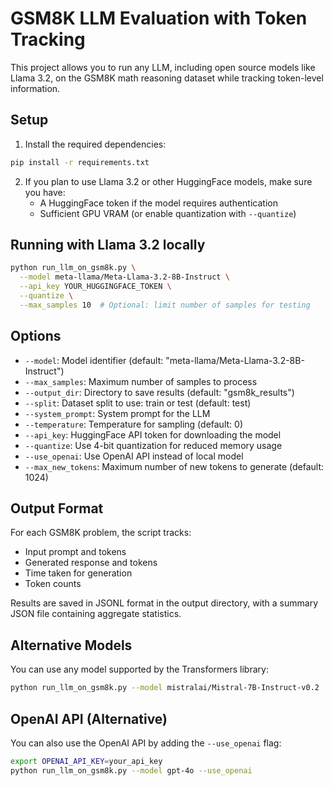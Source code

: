 # GSM8K LLM Evaluation with Token Tracking

This project allows you to run any LLM, including open source models like Llama 3.2, on the GSM8K math reasoning dataset while tracking token-level information.

## Setup

1. Install the required dependencies:

```bash
pip install -r requirements.txt
```

2. If you plan to use Llama 3.2 or other HuggingFace models, make sure you have:
   - A HuggingFace token if the model requires authentication
   - Sufficient GPU VRAM (or enable quantization with `--quantize`)

## Running with Llama 3.2 locally

```bash
python run_llm_on_gsm8k.py \
  --model meta-llama/Meta-Llama-3.2-8B-Instruct \
  --api_key YOUR_HUGGINGFACE_TOKEN \
  --quantize \
  --max_samples 10  # Optional: limit number of samples for testing
```

## Options

- `--model`: Model identifier (default: "meta-llama/Meta-Llama-3.2-8B-Instruct")
- `--max_samples`: Maximum number of samples to process
- `--output_dir`: Directory to save results (default: "gsm8k_results")
- `--split`: Dataset split to use: train or test (default: test)
- `--system_prompt`: System prompt for the LLM
- `--temperature`: Temperature for sampling (default: 0)
- `--api_key`: HuggingFace API token for downloading the model
- `--quantize`: Use 4-bit quantization for reduced memory usage
- `--use_openai`: Use OpenAI API instead of local model
- `--max_new_tokens`: Maximum number of new tokens to generate (default: 1024)

## Output Format

For each GSM8K problem, the script tracks:
- Input prompt and tokens
- Generated response and tokens 
- Time taken for generation
- Token counts

Results are saved in JSONL format in the output directory, with a summary JSON file containing aggregate statistics.

## Alternative Models

You can use any model supported by the Transformers library:

```bash
python run_llm_on_gsm8k.py --model mistralai/Mistral-7B-Instruct-v0.2
```

## OpenAI API (Alternative)

You can also use the OpenAI API by adding the `--use_openai` flag:

```bash
export OPENAI_API_KEY=your_api_key
python run_llm_on_gsm8k.py --model gpt-4o --use_openai
```